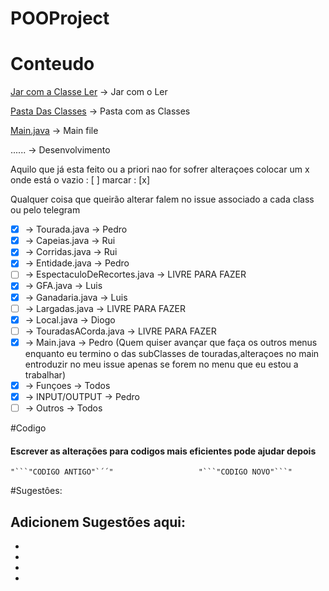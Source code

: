  #                       POOProject


#                       Conteudo
                        
[Jar com a Classe Ler](https://github.com/arctumn/POOProject/blob/master/myinputs.jar) -> Jar com o Ler

[Pasta Das Classes](https://github.com/arctumn/POOProject/tree/master/src/com/POOProject) -> Pasta com as Classes

[Main.java](https://github.com/arctumn/POOProject/blob/master/src/com/POOProject/Main.java) -> Main file


...... -> Desenvolvimento

Aquilo que já esta feito ou a priori nao for sofrer alteraçoes colocar um x onde está o vazio : [ ] marcar : [x]

Qualquer coisa que queirão alterar falem no issue associado a cada class ou pelo telegram

- [x] -> Tourada.java -> Pedro
- [x] -> Capeias.java -> Rui 
- [x] -> Corridas.java -> Rui
- [x] -> Entidade.java -> Pedro
- [ ] -> EspectaculoDeRecortes.java -> LIVRE PARA FAZER
- [x] -> GFA.java -> Luis
- [x] -> Ganadaria.java -> Luis
- [ ] -> Largadas.java -> LIVRE PARA FAZER
- [x] -> Local.java -> Diogo
- [ ] -> TouradasACorda.java -> LIVRE PARA FAZER
- [x] -> Main.java -> Pedro (Quem quiser avançar que faça os outros menus enquanto eu termino o das subClasses de touradas,alteraçoes no main entroduzir no meu issue apenas se forem no menu que eu estou a trabalhar)
- [x] -> Funçoes -> Todos
- [x] -> INPUT/OUTPUT -> Pedro
- [ ] -> Outros -> Todos

#Codigo

#### Escrever as alterações para codigos mais eficientes pode ajudar depois
```
"```"CODIGO ANTIGO"`´´"                   "```"CODIGO NOVO"```"
```


#Sugestôes:

Adicionem Sugestões aqui:
-
-
-
-
-
